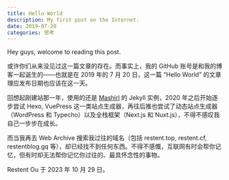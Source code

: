 ```yaml
---
title: Hello World
description: My first post on the Internet.
date: 2019-07-20
categories: 思考
---
```


Hey guys, welcome to reading this post.

或许你们从来没见过这一篇文章的存在。而事实上，我的 GitHub 账号是和我的博客一起诞生的——也就是在 2019 年的 7 月 20 日，这一篇 “Hello World” 的文章理应发布日期也应该在这一天。

回想起刚建站那一年，使用的还是 [Mashirl](https://www.mashirl.com) 的 Jekyll 实例，2020 年之后开始逐步尝试 Hexo, VuePress 这一类站点生成器，再往后推也尝试了动态站点生成器（WordPress 和 Typecho）以及全栈框架（Next.js 和 Nuxt.js），不得不感叹我自己一步步在成长。

而当我再去 Web Archive 搜索我过往的域名（包括 restent.top, restent.cf, restentblog.gq 等），却已经找不到任何东西。不得不感慨，互联网有时会帮你记忆，但有时却无法帮你记忆你过往的、最具怀念性的事物。

Restent Ou 于 2023 年 10 月 29 日。